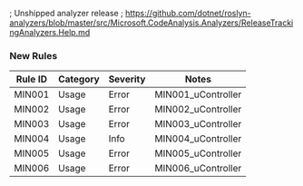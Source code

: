 ﻿; Unshipped analyzer release
; https://github.com/dotnet/roslyn-analyzers/blob/master/src/Microsoft.CodeAnalysis.Analyzers/ReleaseTrackingAnalyzers.Help.md

### New Rules

Rule ID | Category | Severity | Notes
--------|----------|----------|--------------------
MIN001  |  Usage   |  Error   | MIN001_uController
MIN002  |  Usage   |  Error   | MIN002_uController
MIN003  |  Usage   |  Error   | MIN003_uController
MIN004  |  Usage   |  Info    | MIN004_uController
MIN005  |  Usage   |  Error   | MIN005_uController
MIN006  |  Usage   |  Error   | MIN006_uController

